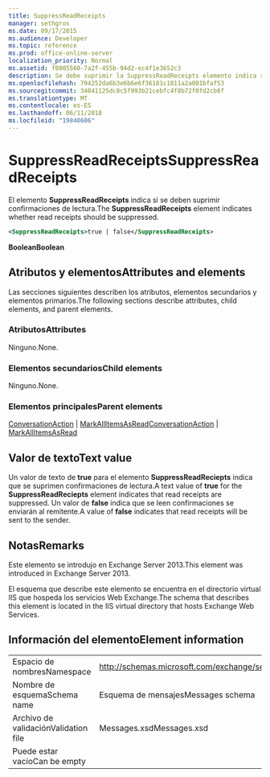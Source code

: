 ```yaml
---
title: SuppressReadReceipts
manager: sethgros
ms.date: 09/17/2015
ms.audience: Developer
ms.topic: reference
ms.prod: office-online-server
localization_priority: Normal
ms.assetid: f0805560-7a2f-455b-94d2-ec4f1e3652c3
description: Se debe suprimir la SuppressReadReceipts elemento indica si confirmaciones de lectura.
ms.openlocfilehash: 794252da6b3e6b6e6f36181c1811a2a001bfaf53
ms.sourcegitcommit: 34041125dc8c5f993b21cebfc4f8b72f0fd2cb6f
ms.translationtype: MT
ms.contentlocale: es-ES
ms.lasthandoff: 06/11/2018
ms.locfileid: "19840606"
---
```

# <a name="suppressreadreceipts"></a><span data-ttu-id="37638-103">SuppressReadReceipts</span><span class="sxs-lookup"><span data-stu-id="37638-103">SuppressReadReceipts</span></span>

<span data-ttu-id="37638-104">El elemento **SuppressReadReceipts** indica si se deben suprimir confirmaciones de lectura.</span><span class="sxs-lookup"><span data-stu-id="37638-104">The **SuppressReadReceipts** element indicates whether read receipts should be suppressed.</span></span> 
  
```XML
<SuppressReadReceipts>true | false</SuppressReadReceipts>
```

 <span data-ttu-id="37638-105">**Boolean**</span><span class="sxs-lookup"><span data-stu-id="37638-105">**Boolean**</span></span>
## <a name="attributes-and-elements"></a><span data-ttu-id="37638-106">Atributos y elementos</span><span class="sxs-lookup"><span data-stu-id="37638-106">Attributes and elements</span></span>

<span data-ttu-id="37638-107">Las secciones siguientes describen los atributos, elementos secundarios y elementos primarios.</span><span class="sxs-lookup"><span data-stu-id="37638-107">The following sections describe attributes, child elements, and parent elements.</span></span>
  
### <a name="attributes"></a><span data-ttu-id="37638-108">Atributos</span><span class="sxs-lookup"><span data-stu-id="37638-108">Attributes</span></span>

<span data-ttu-id="37638-109">Ninguno.</span><span class="sxs-lookup"><span data-stu-id="37638-109">None.</span></span>
  
### <a name="child-elements"></a><span data-ttu-id="37638-110">Elementos secundarios</span><span class="sxs-lookup"><span data-stu-id="37638-110">Child elements</span></span>

<span data-ttu-id="37638-111">Ninguno.</span><span class="sxs-lookup"><span data-stu-id="37638-111">None.</span></span>
  
### <a name="parent-elements"></a><span data-ttu-id="37638-112">Elementos principales</span><span class="sxs-lookup"><span data-stu-id="37638-112">Parent elements</span></span>

<span data-ttu-id="37638-113">[ConversationAction](conversationaction.md) | [MarkAllItemsAsRead](markallitemsasread.md)</span><span class="sxs-lookup"><span data-stu-id="37638-113">[ConversationAction](conversationaction.md) | [MarkAllItemsAsRead](markallitemsasread.md)</span></span>
  
## <a name="text-value"></a><span data-ttu-id="37638-114">Valor de texto</span><span class="sxs-lookup"><span data-stu-id="37638-114">Text value</span></span>

<span data-ttu-id="37638-115">Un valor de texto de **true** para el elemento **SuppressReadReciepts** indica que se suprimen confirmaciones de lectura.</span><span class="sxs-lookup"><span data-stu-id="37638-115">A text value of **true** for the **SuppressReadReciepts** element indicates that read receipts are suppressed.</span></span> <span data-ttu-id="37638-116">Un valor de **false** indica que se leen confirmaciones se enviarán al remitente.</span><span class="sxs-lookup"><span data-stu-id="37638-116">A value of **false** indicates that read receipts will be sent to the sender.</span></span> 
  
## <a name="remarks"></a><span data-ttu-id="37638-117">Notas</span><span class="sxs-lookup"><span data-stu-id="37638-117">Remarks</span></span>

<span data-ttu-id="37638-118">Este elemento se introdujo en Exchange Server 2013.</span><span class="sxs-lookup"><span data-stu-id="37638-118">This element was introduced in Exchange Server 2013.</span></span>
  
<span data-ttu-id="37638-119">El esquema que describe este elemento se encuentra en el directorio virtual IIS que hospeda los servicios Web Exchange.</span><span class="sxs-lookup"><span data-stu-id="37638-119">The schema that describes this element is located in the IIS virtual directory that hosts Exchange Web Services.</span></span>
  
## <a name="element-information"></a><span data-ttu-id="37638-120">Información del elemento</span><span class="sxs-lookup"><span data-stu-id="37638-120">Element information</span></span>

|||
|:-----|:-----|
|<span data-ttu-id="37638-121">Espacio de nombres</span><span class="sxs-lookup"><span data-stu-id="37638-121">Namespace</span></span>  <br/> |http://schemas.microsoft.com/exchange/services/2006/messages  <br/> |
|<span data-ttu-id="37638-122">Nombre de esquema</span><span class="sxs-lookup"><span data-stu-id="37638-122">Schema name</span></span>  <br/> |<span data-ttu-id="37638-123">Esquema de mensajes</span><span class="sxs-lookup"><span data-stu-id="37638-123">Messages schema</span></span>  <br/> |
|<span data-ttu-id="37638-124">Archivo de validación</span><span class="sxs-lookup"><span data-stu-id="37638-124">Validation file</span></span>  <br/> |<span data-ttu-id="37638-125">Messages.xsd</span><span class="sxs-lookup"><span data-stu-id="37638-125">Messages.xsd</span></span>  <br/> |
|<span data-ttu-id="37638-126">Puede estar vacío</span><span class="sxs-lookup"><span data-stu-id="37638-126">Can be empty</span></span>  <br/> ||
   

